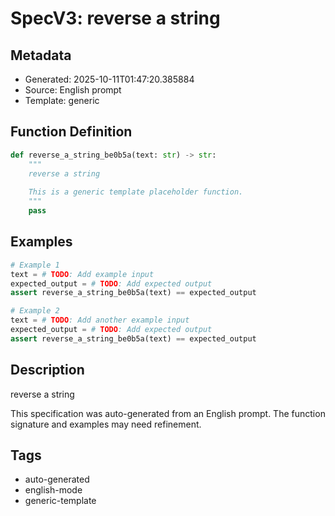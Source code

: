 # SpecV3: reverse a string

## Metadata
- Generated: 2025-10-11T01:47:20.385884
- Source: English prompt
- Template: generic

## Function Definition

```python
def reverse_a_string_be0b5a(text: str) -> str:
    """
    reverse a string
    
    This is a generic template placeholder function.
    """
    pass
```

## Examples

```python
# Example 1
text = # TODO: Add example input
expected_output = # TODO: Add expected output
assert reverse_a_string_be0b5a(text) == expected_output

# Example 2
text = # TODO: Add another example input
expected_output = # TODO: Add expected output
assert reverse_a_string_be0b5a(text) == expected_output
```

## Description

reverse a string

This specification was auto-generated from an English prompt. 
The function signature and examples may need refinement.

## Tags
- auto-generated
- english-mode
- generic-template

